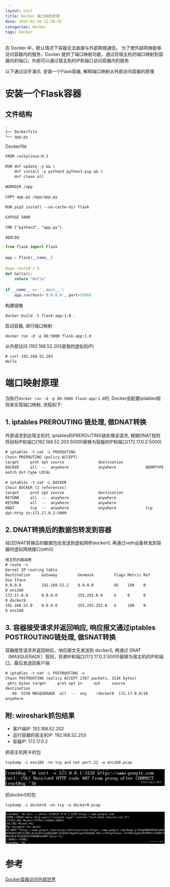 ```yaml
---
layout: next
title: Docker 端口映射原理
date: 2025-03-30 12:58:55
categories: Docker
tags: Docker
---
```


在 Docker 中，默认情况下容器无法直接与外部网络通信。 为了使外部网络能够访问容器内的服务，Docker 提供了端口映射功能，通过将宿主机的端口映射到容器内的端口，外部可以通过宿主机的IP和端口访问容器内的服务

以下通过动手演示, 安装一个Flask容器, 解释端口映射从外部访问容器的原理

# 安装一个Flask容器

## 文件结构
```
.
├── Dockerfile
└── app.py
```

Dockerfile
```
FROM rockylinux:9.3

RUN dnf update -y && \
    dnf install -y python3 python3-pip && \
    dnf clean all

WORKDIR /app

COPY app.py /app/app.py

RUN pip3 install --no-cache-dir flask

EXPOSE 5000

CMD ["python3", "app.py"]
```

app.py
```py
from flask import Flask

app = Flask(__name__)

@app.route('/')
def hello():
    return "Hello"

if __name__ == '__main__':
    app.run(host='0.0.0.0', port=5000)
```

构建镜像
```
docker build -t flask-app:1.0 .
```
启动容器, 进行端口映射
```
docker run -d -p 80:5000 flask-app:1.0
```

从外部访问 (192.168.52.203是我的虚拟机IP)
```
# curl 192.168.52.203
Hello
```

<!-- more -->

# 端口映射原理

当执行`docker run -d -p 80:5000 flask-app:1.0`时, Docker会配置iptables规则来实现端口映射, 流程如下:

## 1. iptables PREROUTING 链处理, 做DNAT转换

外部请求到达宿主机时, iptables的PREROUTING链处理该请求, 根据DNAT规则将目标IP和端口(192.168.52.203:5000)替换为容器的IP和端口(172.17.0.2:5000)
```
# iptables -t nat -L PREROUTING
Chain PREROUTING (policy ACCEPT)
target     prot opt source               destination
DOCKER     all  --  anywhere             anywhere             ADDRTYPE match dst-type LOCAL

# iptables -t nat -L DOCKER
Chain DOCKER (2 references)
target     prot opt source               destination
RETURN     all  --  anywhere             anywhere
RETURN     all  --  anywhere             anywhere
DNAT       tcp  --  anywhere             anywhere             tcp dpt:http to:172.17.0.2:5000
```

## 2. DNAT转换后的数据包转发到容器

经过DNAT转换后的数据包会发送到虚拟网桥docker0, 再通过veth设备转发到容器的虚拟网络接口(eth0) 
```
宿主机的路由表
# route -n
Kernel IP routing table
Destination     Gateway         Genmask         Flags Metric Ref    Use Iface
0.0.0.0         192.168.52.2    0.0.0.0         UG    100    0        0 ens160
172.17.0.0      0.0.0.0         255.255.0.0     U     0      0        0 docker0
192.168.52.0    0.0.0.0         255.255.255.0   U     100    0        0 ens160
```

## 3. 容器接受请求并返回响应, 响应报文通过iptables POSTROUTING链处理, 做SNAT转换

容器接受请求并返回响应，响应报文先发送到 docker0, 再通过 SNAT（MASQUERADE）规则，将源IP和端口(172.17.0.2:5000)替换为宿主机的IP和端口，最后发送回客户端
```
# iptables -t nat -L POSTROUTING -v
Chain POSTROUTING (policy ACCEPT 2387 packets, 151K bytes)
 pkts bytes target     prot opt in     out     source               destination
   89  5558 MASQUERADE  all  --  any    !docker0  172.17.0.0/16        anywhere
```

## 附: wireshark抓包结果
* 客户端IP: 192.168.52.202
* 运行容器的宿主机IP: 192.168.52.203
* 容器IP: 172.17.0.2

抓宿主机网卡的包
```
tcpdump -i ens160 -nn tcp and not port 22 -w ens160.pcap
```

![](image1.png)

抓docker0的包
```
tcpdump -i docker0 -nn tcp -w docker0.pcap
```

![](image2.png)


# 参考
[Docker容器访问外部世界 ](https://www.cnblogs.com/heian99/p/12585722.html)